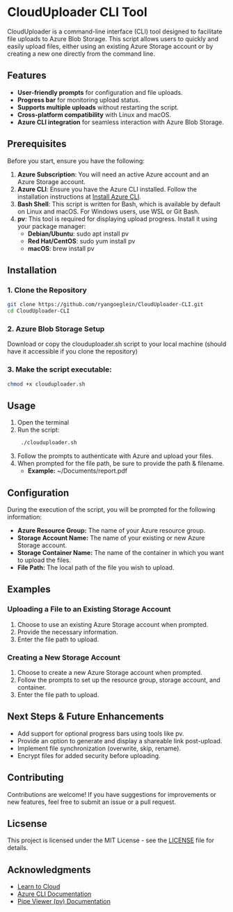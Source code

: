 # CloudUploader CLI Tool

CloudUploader is a command-line interface (CLI) tool designed to facilitate file uploads to Azure Blob Storage. This script allows users to quickly and easily upload files, either using an existing Azure Storage account or by creating a new one directly from the command line.

## Features
- **User-friendly prompts** for configuration and file uploads.
- **Progress bar** for monitoring upload status.
- **Supports multiple uploads** without restarting the script.
- **Cross-platform compatibility** with Linux and macOS.
- **Azure CLI integration** for seamless interaction with Azure Blob Storage.

## Prerequisites
Before you start, ensure you have the following:

1. **Azure Subscription**: You will need an active Azure account and an Azure Storage account.
2. **Azure CLI**: Ensure you have the Azure CLI installed. Follow the installation instructions at [Install Azure CLI](https://docs.microsoft.com/en-us/cli/azure/install-azure-cli).
3. **Bash Shell**: This script is written for Bash, which is available by default on Linux and macOS. For Windows users, use WSL or Git Bash.
4. **pv**: This tool is required for displaying upload progress. Install it using your package manager:
   - **Debian/Ubuntu**: sudo apt install pv
   - **Red Hat/CentOS**: sudo yum install pv
   - **macOS**: brew install pv


## Installation

### 1. **Clone the Repository**
  ```bash
  git clone https://github.com/ryangoeglein/CloudUploader-CLI.git
  cd CloudUploader-CLI
  ```
### 2. **Azure Blob Storage Setup**
  Download or copy the clouduploader.sh script to your local machine (should have it accessible if you clone the repository)

### 3. **Make the script executable:**
  ```bash
  chmod +x clouduploader.sh
  ```

## Usage

1. Open the terminal
2. Run the script:
   ```bash
    ./clouduploader.sh
   ```
3. Follow the prompts to authenticate with Azure and upload your files.
4. When prompted for the file path, be sure to provide the path & filename.
   - **Example:** ~/Documents/report.pdf

## Configuration
During the execution of the script, you will be prompted for the following information:
- **Azure Resource Group:** The name of your Azure resource group.
- **Storage Account Name:** The name of your existing or new Azure Storage account.
- **Storage Container Name:** The name of the container in which you want to upload the files.
- **File Path:** The local path of the file you wish to upload.

## Examples
### Uploading a File to an Existing Storage Account
1. Choose to use an existing Azure Storage account when prompted.
2. Provide the necessary information.
3. Enter the file path to upload.

### Creating a New Storage Account
1. Choose to create a new Azure Storage account when prompted.
2. Follow the prompts to set up the resource group, storage account, and container.
3. Enter the file path to upload.
## Next Steps & Future Enhancements
- Add support for optional progress bars using tools like pv.
- Provide an option to generate and display a shareable link post-upload.
- Implement file synchronization (overwrite, skip, rename).
- Encrypt files for added security before uploading.

## Contributing
Contributions are welcome! If you have suggestions for improvements or new features, feel free to submit an issue or a pull request.

## Licsense
This project is licensed under the MIT License - see the [LICENSE](https://github.com/ryangoeglein/CloudUploader-CLI/blob/eb6e8b0e21e962a2504d65e442f0a54887f4c346/License) file for details.

## Acknowledgments
- [Learn to Cloud](https://learntocloud.guide/phase1/)
- [Azure CLI Documentation](https://learn.microsoft.com/en-us/cli/azure/)
- [Pipe Viewer (pv) Documentation](https://www.ivarch.com/programs/quickref/pv.shtml)







